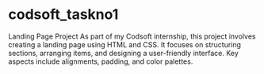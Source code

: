 # codsoft_taskno1
Landing Page Project  As part of my Codsoft internship, this project involves creating a landing page using HTML and CSS. It focuses on structuring sections, arranging items, and designing a user-friendly interface. Key aspects include alignments, padding, and color palettes.
